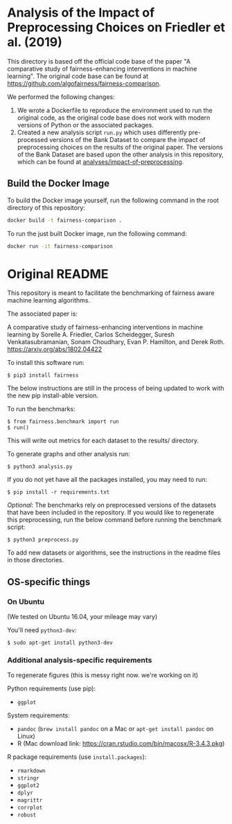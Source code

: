 # Analysis of the Impact of Preprocessing Choices on Friedler et al. (2019)

This directory is based off the official code base of the paper "A comparative study of fairness-enhancing interventions in machine learning". The original code base can be found at https://github.com/algofairness/fairness-comparison.

We performed the following changes:

1. We wrote a Dockerfile to reproduce the environment used to run the original code, as the original code base does not work with modern versions of Python or the associated packages.
2. Created a new analysis script `run.py` which uses differently pre-processed versions of the Bank Dataset to compare the impact of preprocessing choices on the results of the original paper. The versions of the Bank Dataset are based upon the other analysis in this repository, which can be found at [analyses/impact-of-preprocessing](../impact-of-preprocessing/).

## Build the Docker Image

To build the Docker image yourself, run the following command in the root directory of this repository:

```bash
docker build -t fairness-comparison .
```

To run the just built Docker image, run the following command:

```bash
docker run -it fairness-comparison
```

# Original README

This repository is meant to facilitate the benchmarking of fairness aware machine learning algorithms.

The associated paper is:

A comparative study of fairness-enhancing interventions in machine learning by Sorelle A. Friedler, Carlos Scheidegger, Suresh Venkatasubramanian, Sonam Choudhary, Evan P. Hamilton, and Derek Roth. https://arxiv.org/abs/1802.04422

To install this software run:

    $ pip3 install fairness

The below instructions are still in the process of being updated to work with the new pip install-able version.

To run the benchmarks:

    $ from fairness.benchmark import run
    $ run()

This will write out metrics for each dataset to the results/ directory.

To generate graphs and other analysis run:

    $ python3 analysis.py

If you do not yet have all the packages installed, you may need to run:

    $ pip install -r requirements.txt

*Optional*:  The benchmarks rely on preprocessed versions of the datasets that have been included
in the repository.  If you would like to regenerate this preprocessing, run the below command
before running the benchmark script:

    $ python3 preprocess.py

To add new datasets or algorithms, see the instructions in the readme files in those directories.

## OS-specific things

### On Ubuntu

(We tested on Ubuntu 16.04, your mileage may vary)

You'll need `python3-dev`:

    $ sudo apt-get install python3-dev


### Additional analysis-specific requirements

To regenerate figures (this is messy right now. we're working on it)

Python requirements (use pip):

* `ggplot`

System requirements:

* `pandoc`  (`brew install pandoc` on a Mac or `apt-get install pandoc` on Linux)
* R  (Mac download link: https://cran.rstudio.com/bin/macosx/R-3.4.3.pkg)

R package requirements (use `install.packages`):

* `rmarkdown`
* `stringr`
* `ggplot2`
* `dplyr`
* `magrittr`
* `corrplot`
* `robust`
